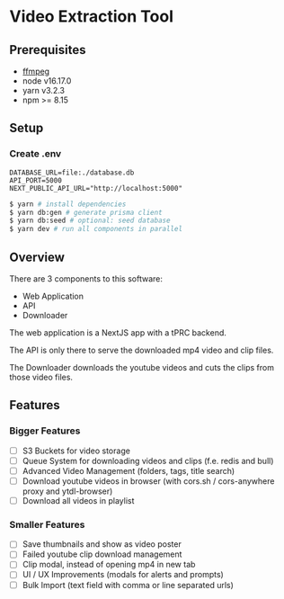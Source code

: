 # Video Extraction Tool

## Prerequisites

- [ffmpeg](https://ffmpeg.org/)
- node v16.17.0
- yarn v3.2.3
- npm >= 8.15

## Setup

### Create .env

```
DATABASE_URL=file:./database.db
API_PORT=5000
NEXT_PUBLIC_API_URL="http://localhost:5000"
```

```bash
$ yarn # install dependencies
$ yarn db:gen # generate prisma client
$ yarn db:seed # optional: seed database
$ yarn dev # run all components in parallel
```

## Overview

There are 3 components to this software:

- Web Application
- API
- Downloader

The web application is a NextJS app with a tPRC backend.

The API is only there to serve the downloaded mp4 video and clip files.

The Downloader downloads the youtube videos and cuts the clips from
those video files.

## Features

### Bigger Features

- [ ] S3 Buckets for video storage
- [ ] Queue System for downloading videos and clips (f.e. redis and bull)
- [ ] Advanced Video Management (folders, tags, title search)
- [ ] Download youtube videos in browser (with cors.sh / cors-anywhere proxy and ytdl-browser)
- [ ] Download all videos in playlist

### Smaller Features

- [ ] Save thumbnails and show as video poster
- [ ] Failed youtube clip download management
- [ ] Clip modal, instead of opening mp4 in new tab
- [ ] UI / UX Improvements (modals for alerts and prompts)
- [ ] Bulk Import (text field with comma or line separated urls)
